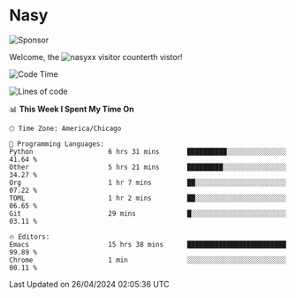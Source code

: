 # Nasy

<!--
<p align="center">
<img height="200" src="https://github-readme-stats.vercel.app/api?username=nasyxx&count_private=true&show_icons=true&theme=dracula&include_all_commits=true"/>
<img height="200" src="https://github-readme-stats.vercel.app/api/top-langs/?username=nasyxx&theme=dracula&hide=html,jupyter+notebook&count_private=true&show_icons=true"/>
</p>

  
----------------
-->

![Sponsor](https://img.shields.io/static/v1.svg?label=Sponsor&message=%E2%9D%A4&logo=GitHub&style=flat&color=pink)
 
Welcome, the ![nasyxx visitor counter](https://count.getloli.com/get/@nasyxx?theme=rule34)th vistor!
 
<!--START_SECTION:waka-->
![Code Time](http://img.shields.io/badge/Code%20Time-4%2C417%20hrs%2038%20mins-blue)

![Lines of code](https://img.shields.io/badge/From%20Hello%20World%20I%27ve%20Written-6.3%20million%20lines%20of%20code-blue)

📊 **This Week I Spent My Time On** 

```text
🕑︎ Time Zone: America/Chicago

💬 Programming Languages: 
Python                   6 hrs 31 mins       ██████████░░░░░░░░░░░░░░░   41.64 % 
Other                    5 hrs 21 mins       █████████░░░░░░░░░░░░░░░░   34.27 % 
Org                      1 hr 7 mins         ██░░░░░░░░░░░░░░░░░░░░░░░   07.22 % 
TOML                     1 hr 2 mins         ██░░░░░░░░░░░░░░░░░░░░░░░   06.65 % 
Git                      29 mins             █░░░░░░░░░░░░░░░░░░░░░░░░   03.11 % 

🔥 Editors: 
Emacs                    15 hrs 38 mins      █████████████████████████   99.89 % 
Chrome                   1 min               ░░░░░░░░░░░░░░░░░░░░░░░░░   00.11 % 
```


 Last Updated on 26/04/2024 02:05:36 UTC
<!--END_SECTION:waka-->

<!-- ![visitors](https://visitor-badge.laobi.icu/badge?page_id=nasyxx.nasyxx) -->
